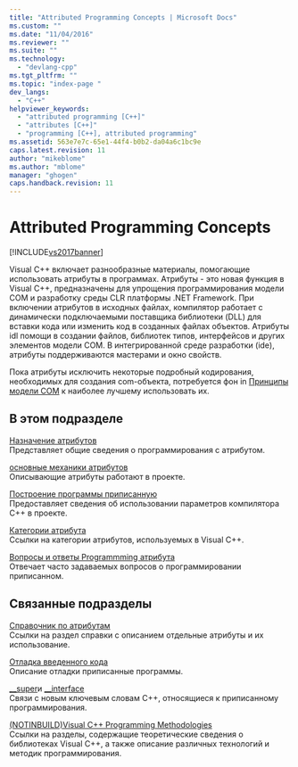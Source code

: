 ```yaml
---
title: "Attributed Programming Concepts | Microsoft Docs"
ms.custom: ""
ms.date: "11/04/2016"
ms.reviewer: ""
ms.suite: ""
ms.technology: 
  - "devlang-cpp"
ms.tgt_pltfrm: ""
ms.topic: "index-page "
dev_langs: 
  - "C++"
helpviewer_keywords: 
  - "attributed programming [C++]"
  - "attributes [C++]"
  - "programming [C++], attributed programming"
ms.assetid: 563e7e7c-65e1-44f4-b0b2-da04a6c1bc9e
caps.latest.revision: 11
author: "mikeblome"
ms.author: "mblome"
manager: "ghogen"
caps.handback.revision: 11
---
```

# Attributed Programming Concepts
[!INCLUDE[vs2017banner](../assembler/inline/includes/vs2017banner.md)]

Visual C\+\+ включает разнообразные материалы, помогающие использовать атрибуты в программах.  Атрибуты \- это новая функция в Visual C\+\+, предназначены для упрощения программирования модели COM и разработку среды CLR платформы .NET Framework.  При включении атрибутов в исходных файлах, компилятор работает с динамически подключаемыми поставщика библиотеки \(DLL\) для вставки кода или изменить код в созданных файлах объектов.  Атрибуты idl помощи в создании файлов, библиотек типов, интерфейсов и других элементов модели COM.  В интегрированной среде разработки \(ide\), атрибуты поддерживаются мастерами и окно свойств.  
  
 Пока атрибуты исключить некоторые подробный кодирования, необходимых для создания com\-объекта, потребуется фон in [Принципы модели COM](http://msdn.microsoft.com/library/windows/desktop/ms694363) к наиболее лучшему использовать их.  
  
## В этом подразделе  
 [Назначение атрибутов](../windows/purpose-of-attributes.md)  
 Представляет общие сведения о программирования с атрибутом.  
  
 [основные механики атрибутов](../windows/basic-mechanics-of-attributes.md)  
 Описывающие атрибуты работают в проекте.  
  
 [Построение программы приписанную](../windows/building-an-attributed-program.md)  
 Предоставляет сведения об использовании параметров компилятора C\+\+ в проекте.  
  
 [Категории атрибута](../windows/attribute-categories.md)  
 Ссылки на категории атрибутов, используемых в Visual C\+\+.  
  
 [Вопросы и ответы Programmming атрибута](../Topic/Attribute%20Programming%20FAQ.md)  
 Отвечает часто задаваемых вопросов о программировании приписанном.  
  
## Связанные подразделы  
 [Справочник по атрибутам](../windows/cpp-attributes-reference.md)  
 Ссылки на раздел справки с описанием отдельные атрибуты и их использование.  
  
 [Отладка введенного кода](../Topic/How%20to:%20Debug%20Injected%20Code.md)  
 Описание отладки приписанные программы.  
  
 [\_\_super](../cpp/super.md)и  [\_\_interface](../Topic/__interface.md)  
 Связи с новым ключевым словам C\+\+, относящиеся к приписанному программирования.  
  
 [\(NOTINBUILD\)Visual C\+\+ Programming Methodologies](http://msdn.microsoft.com/ru-ru/0822f806-fa81-4b65-bf0f-1e2921f30c95)  
 Ссылки на разделы, содержащие теоретические сведения о библиотеках Visual C\+\+, а также описание различных технологий и методик программирования.